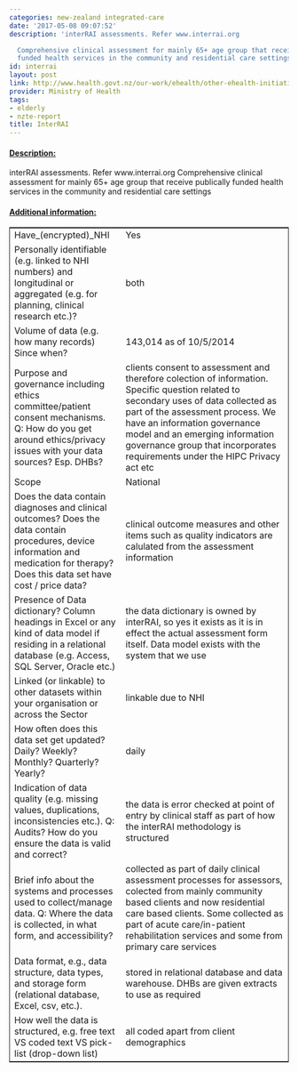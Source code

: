 ```yaml
---
categories: new-zealand integrated-care
date: '2017-05-08 09:07:52'
description: 'interRAI assessments. Refer www.interrai.org

  Comprehensive clinical assessment for mainly 65+ age group that receive publically
  funded health services in the community and residential care settings'
id: interrai
layout: post
link: http://www.health.govt.nz/our-work/ehealth/other-ehealth-initiatives/common-clinical-information/comprehensive-clinical-assessment-aged-care-interrai
provider: Ministry of Health
tags:
- elderly
- nzte-report
title: InterRAI
---
```



 <h4> <u>Description:</u> </h4>
interRAI assessments. Refer www.interrai.org
Comprehensive clinical assessment for mainly 65+ age group that receive publically funded health services in the community and residential care settings
 <h4> <u>Additional information:</u> </h4>
 <table style="border: 1px solid">
 <tr> <td width="40%">Have_(encrypted)_NHI</td> <td>Yes</td> </tr>
 <tr> <td width="40%">Personally identifiable (e.g. linked to NHI numbers) and longitudinal or aggregated (e.g. for planning, clinical research etc.)?</td> <td>both</td> </tr>
 <tr> <td width="40%">Volume of data (e.g. how many records)
Since when?</td> <td>143,014 as of 10/5/2014</td> </tr>
 <tr> <td width="40%">Purpose and governance including ethics committee/patient consent mechanisms. Q: How do you get around ethics/privacy issues with your data sources? Esp. DHBs?</td> <td>clients consent to assessment and therefore colection of information. Specific question related to secondary uses of data collected as part of the assessment process. We have an information governance model and an emerging information governance group that incorporates requirements under the HIPC Privacy act etc</td> </tr>
 <tr> <td width="40%">Scope</td> <td>National</td> </tr>
 <tr> <td width="40%">Does the data contain diagnoses and clinical outcomes?
Does the data contain procedures, device information and medication for therapy?
Does this data set have cost / price data?</td> <td>clinical outcome measures and other items such as quality indicators are calulated from the assessment information</td> </tr>
 <tr> <td width="40%">Presence of Data dictionary? Column headings in Excel or any kind of data model if residing in a relational database (e.g. Access, SQL Server, Oracle etc.) </td> <td>the data dictionary is owned by interRAI, so yes it exists as it is in effect the actual assessment form itself. Data model exists with the system that we use</td> </tr>
 <tr> <td width="40%">Linked (or linkable) to other datasets within your organisation or across the Sector</td> <td>linkable due to NHI</td> </tr>
 <tr> <td width="40%">How often does this data set get updated? Daily? Weekly? Monthly? Quarterly? Yearly?</td> <td>daily</td> </tr>
 <tr> <td width="40%">Indication of data quality (e.g. missing values, duplications, inconsistencies etc.). Q: Audits? How do you ensure the data is valid and correct?</td> <td>the data is error checked at point of entry by clinical staff as part of how the interRAI methodology is structured</td> </tr>
 <tr> <td width="40%">Brief info about the systems and processes used to collect/manage data. Q: Where the data is collected, in what form, and accessibility?</td> <td>collected as part of daily clinical assessment processes for assessors, colected from mainly community based clients and now residential care based clients. Some collected as part of acute care/in-patient rehabilitation services and some from primary care services</td> </tr>
 <tr> <td width="40%">Data format, e.g., data structure, data types, and storage form (relational database, Excel, csv, etc.).</td> <td>stored in relational database and data warehouse. DHBs are given extracts to use as required</td> </tr>
 <tr> <td width="40%">How well the data is structured, e.g. free text VS coded text VS pick-list (drop-down list)</td> <td>all coded apart from client demographics</td> </tr>
 </table>